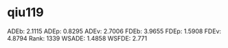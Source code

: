 # qiu119

ADEb: 2.1115
ADEp: 0.8295
ADEv: 2.7006
FDEb: 3.9655
FDEp: 1.5908
FDEv: 4.8794
Rank: 1339
WSADE: 1.4858
WSFDE: 2.771